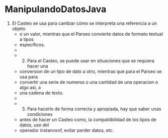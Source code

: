 # ManipulandoDatosJava

1. El Casteo se usa para cambiar cómo se interpreta una referencia a un objeto
     * o un valor, mientras que el Parseo convierte datos de formato textual a tipos
     * específicos.
     * 
     * 2. Para el Casteo, se puede usar en situaciones que se requiera hacer una
     * conversion de un tipo de dato a otro, mientras que para el Parseo se usa para
     * convertir una serie de numeros o una cantidad de una operacion o algo asi, a
     * una cadena de texto.
     * 
     * 3. Para hacerlo de forma correcta y apropiada, hay que saber unas condiciones
     * antes de hacer un Casteo como, la compatiibilidad de los tipos de datos, uso del
     * operador instanceof, evitar perder datos, etc.
